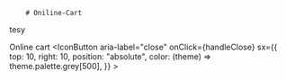         # Oniline-Cart
tesy

Online cart
  <IconButton
          aria-label="close"
          onClick={handleClose}
          sx={{
            top: 10,
            right: 10,
            position: "absolute",
            color: (theme) => theme.palette.grey[500],
          }}
        >
